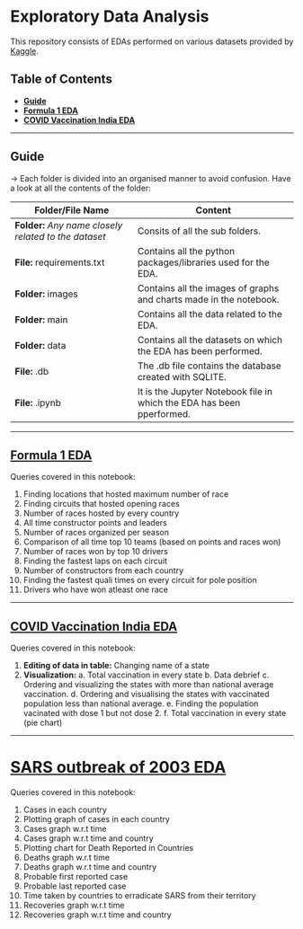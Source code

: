 # Exploratory Data Analysis

This repository consists of EDAs performed on various datasets provided by [Kaggle](https://www.kaggle.com).

## Table of Contents

- [**Guide**](#Guide)
- [**Formula 1 EDA**](#Formul-1-EDA)
- [**COVID Vaccination India EDA**](#COVID-Vaccination-India-EDA)

___

## Guide

-> Each folder is divided into an organised manner to avoid confusion. Have a look at all the contents of the folder:

| Folder/File Name | Content |
| --- | --- |
| **Folder:** *Any name closely related to the dataset* | Consits of all the sub folders.|
| **File:** requirements.txt | Contains all the python packages/libraries used for the EDA.|
| **Folder:** images | Contains all the images of graphs and charts made in the notebook.|
| **Folder:** main | Contains all the data related to the EDA.|
| **Folder:** data | Contains all the datasets on which the EDA has been performed.|
| **File:** .db | The .db file contains the database created with SQLITE.|
| **File:** .ipynb | It is the Jupyter Notebook file in which the EDA has been pperformed.|

___

## [Formula 1 EDA](https://github.com/Raveesh1505/EDA/tree/main/Formula%201)

Queries covered in this notebook:

1. Finding locations that hosted maximum number of race
2. Finding circuits that hosted opening races
3. Number of races hosted by every country
4. All time constructor points and leaders
5. Number of races organized per season
6. Comparison of all time top 10 teams (based on points and races won)
7. Number of races won by top 10 drivers
8. Finding the fastest laps on each circuit
9. Number of constructors from each country
10. Finding the fastest quali times on every circuit for pole position
11. Drivers who have won atleast one race

___

## [COVID Vaccination India EDA](https://github.com/Raveesh1505/EDA/tree/main/COVID-Vaccination-India)

Queries covered in this notebook:

1. **Editing of data in table:** Changing name of a state
2. **Visualization:**
    a. Total vaccination in every state
    b. Data debrief
    c. Ordering and visualizing the states with more than national average vaccination.
    d. Ordering and visualising the states with vaccinated population less than national average.
    e. Finding the population vacinated with dose 1 but not dose 2.
    f. Total vaccination in every state (pie chart)

___

# [SARS outbreak of 2003 EDA](https://github.com/Raveesh1505/EDA/tree/main/SARS%202003)

Queries covered in this notebook:

1. Cases in each country
2. Plotting graph of cases in each country
3. Cases graph w.r.t time
4. Cases graph w.r.t time and country
5. Plotting chart for Death Reported in Countries
6. Deaths graph w.r.t time
7. Deaths graph w.r.t time and country
8. Probable first reported case
9. Probable last reported case
10. Time taken by countries to erradicate SARS from their territory
11. Recoveries graph w.r.t time
12. Recoveries graph w.r.t time and country

